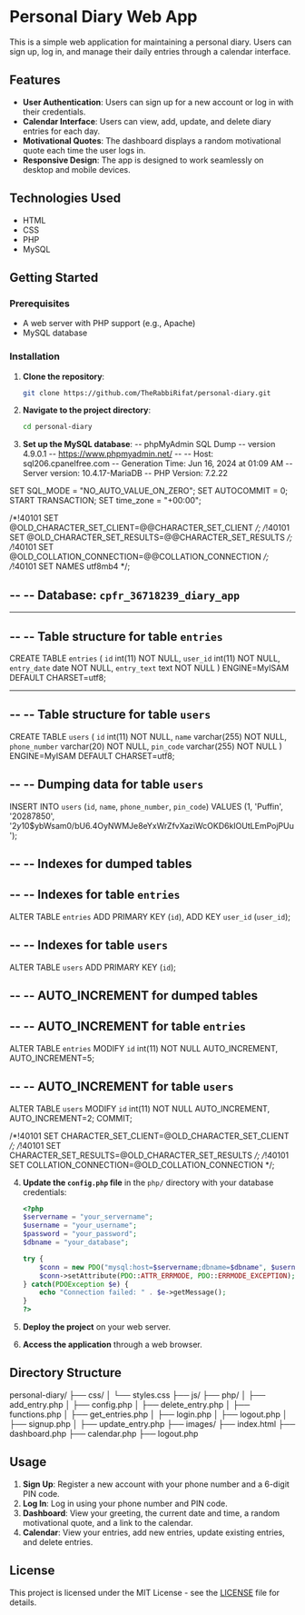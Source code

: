 # Personal Diary Web App

This is a simple web application for maintaining a personal diary. Users can sign up, log in, and manage their daily entries through a calendar interface.

## Features

- **User Authentication**: Users can sign up for a new account or log in with their credentials.
- **Calendar Interface**: Users can view, add, update, and delete diary entries for each day.
- **Motivational Quotes**: The dashboard displays a random motivational quote each time the user logs in.
- **Responsive Design**: The app is designed to work seamlessly on desktop and mobile devices.

## Technologies Used

- HTML
- CSS
- PHP
- MySQL

## Getting Started

### Prerequisites

- A web server with PHP support (e.g., Apache)
- MySQL database

### Installation

1. **Clone the repository**:
    ```bash
    git clone https://github.com/TheRabbiRifat/personal-diary.git
    ```

2. **Navigate to the project directory**:
    ```bash
    cd personal-diary
    ```

3. **Set up the MySQL database**:
    -- phpMyAdmin SQL Dump
-- version 4.9.0.1
-- https://www.phpmyadmin.net/
--
-- Host: sql206.cpanelfree.com
-- Generation Time: Jun 16, 2024 at 01:09 AM
-- Server version: 10.4.17-MariaDB
-- PHP Version: 7.2.22

SET SQL_MODE = "NO_AUTO_VALUE_ON_ZERO";
SET AUTOCOMMIT = 0;
START TRANSACTION;
SET time_zone = "+00:00";


/*!40101 SET @OLD_CHARACTER_SET_CLIENT=@@CHARACTER_SET_CLIENT */;
/*!40101 SET @OLD_CHARACTER_SET_RESULTS=@@CHARACTER_SET_RESULTS */;
/*!40101 SET @OLD_COLLATION_CONNECTION=@@COLLATION_CONNECTION */;
/*!40101 SET NAMES utf8mb4 */;

--
-- Database: `cpfr_36718239_diary_app`
--

-- --------------------------------------------------------

--
-- Table structure for table `entries`
--

CREATE TABLE `entries` (
  `id` int(11) NOT NULL,
  `user_id` int(11) NOT NULL,
  `entry_date` date NOT NULL,
  `entry_text` text NOT NULL
) ENGINE=MyISAM DEFAULT CHARSET=utf8;

-- --------------------------------------------------------

--
-- Table structure for table `users`
--

CREATE TABLE `users` (
  `id` int(11) NOT NULL,
  `name` varchar(255) NOT NULL,
  `phone_number` varchar(20) NOT NULL,
  `pin_code` varchar(255) NOT NULL
) ENGINE=MyISAM DEFAULT CHARSET=utf8;

--
-- Dumping data for table `users`
--

INSERT INTO `users` (`id`, `name`, `phone_number`, `pin_code`) VALUES
(1, 'Puffin', '20287850', '$2y$10$ybWsam0/bU6.4OyNWMJe8eYxWrZfvXaziWcOKD6kIOUtLEmPojPUu');

--
-- Indexes for dumped tables
--

--
-- Indexes for table `entries`
--
ALTER TABLE `entries`
  ADD PRIMARY KEY (`id`),
  ADD KEY `user_id` (`user_id`);

--
-- Indexes for table `users`
--
ALTER TABLE `users`
  ADD PRIMARY KEY (`id`);

--
-- AUTO_INCREMENT for dumped tables
--

--
-- AUTO_INCREMENT for table `entries`
--
ALTER TABLE `entries`
  MODIFY `id` int(11) NOT NULL AUTO_INCREMENT, AUTO_INCREMENT=5;

--
-- AUTO_INCREMENT for table `users`
--
ALTER TABLE `users`
  MODIFY `id` int(11) NOT NULL AUTO_INCREMENT, AUTO_INCREMENT=2;
COMMIT;

/*!40101 SET CHARACTER_SET_CLIENT=@OLD_CHARACTER_SET_CLIENT */;
/*!40101 SET CHARACTER_SET_RESULTS=@OLD_CHARACTER_SET_RESULTS */;
/*!40101 SET COLLATION_CONNECTION=@OLD_COLLATION_CONNECTION */;


4. **Update the `config.php` file** in the `php/` directory with your database credentials:
    ```php
    <?php
    $servername = "your_servername";
    $username = "your_username";
    $password = "your_password";
    $dbname = "your_database";

    try {
        $conn = new PDO("mysql:host=$servername;dbname=$dbname", $username, $password);
        $conn->setAttribute(PDO::ATTR_ERRMODE, PDO::ERRMODE_EXCEPTION);
    } catch(PDOException $e) {
        echo "Connection failed: " . $e->getMessage();
    }
    ?>
    ```

5. **Deploy the project** on your web server.

6. **Access the application** through a web browser.

## Directory Structure

personal-diary/
├── css/
│ └── styles.css
├── js/
├── php/
│ ├── add_entry.php
│ ├── config.php
│ ├── delete_entry.php
│ ├── functions.php
│ ├── get_entries.php
│ ├── login.php
│ ├── logout.php
│ ├── signup.php
│ ├── update_entry.php
├── images/
├── index.html
├── dashboard.php
├── calendar.php
├── logout.php



## Usage

1. **Sign Up**: Register a new account with your phone number and a 6-digit PIN code.
2. **Log In**: Log in using your phone number and PIN code.
3. **Dashboard**: View your greeting, the current date and time, a random motivational quote, and a link to the calendar.
4. **Calendar**: View your entries, add new entries, update existing entries, and delete entries.

## License

This project is licensed under the MIT License - see the [LICENSE](LICENSE) file for details.
